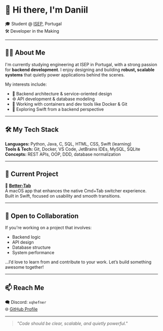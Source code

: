 # 👋 Hi there, I'm Daniil

🎓 Student @ [ISEP](https://github.com/Departamento-de-Engenharia-Informatica), Portugal  
🛠️ Developer in the Making

---

## 👨‍💻 About Me

I'm currently studying engineering at ISEP in Portugal, with a strong passion for **backend development**. I enjoy designing and building **robust, scalable systems** that quietly power applications behind the scenes.

My interests include:

- 🧱 Backend architecture & service-oriented design  
- ⚙️ API development & database modeling  
- 🐳 Working with containers and dev tools like Docker & Git  
- 🧠 Exploring Swift from a backend perspective  

---

## 🛠️ My Tech Stack

**Languages:** Python, Java, C, SQL, HTML, CSS, Swift (learning)  
**Tools & Tech:** Git, Docker, VS Code, JetBrains IDEs, MySQL, SQLite  
**Concepts:** REST APIs, OOP, DDD, database normalization

---

## 🚧 Current Project

🔄 [**Better-Tab**](https://github.com/daniil-pogorelov/Better-Tab)  
A macOS app that enhances the native Cmd+Tab switcher experience.  
Built in Swift, focused on usability and smooth transitions.

---

## 🤝 Open to Collaboration

If you're working on a project that involves:

- Backend logic  
- API design  
- Database structure  
- System performance  

…I’d love to learn from and contribute to your work. Let’s build something awesome together!

---

## 📫 Reach Me

🗨️ Discord: `xqhefner`  
🌐 [GitHub Profile](https://github.com/daniil-pogorelov)

---

> *"Code should be clear, scalable, and quietly powerful."*
